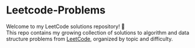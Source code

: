 # Leetcode-Problems
Welcome to my LeetCode solutions repository! 🚀  
This repo contains my growing collection of solutions to algorithm and data structure problems from [LeetCode](https://leetcode.com/), organized by topic and difficulty.
